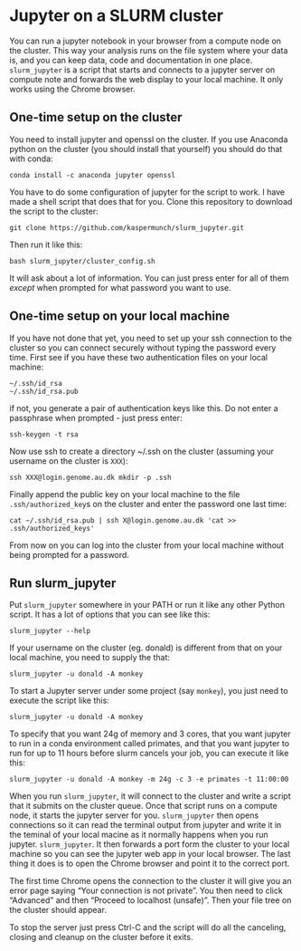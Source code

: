 # Jupyter on a SLURM cluster

You can run a jupyter notebook in your browser from a compute node on the cluster. This way your analysis runs on the file system where your data is, and you can keep data, code and documentation in one place. `slurm_jupyter` is a script that starts and connects to a jupyter server on compute note and forwards the web display to your local machine.  It only works using the Chrome browser.

## One-time setup on the cluster

You need to install jupyter and openssl on the cluster. If you use Anaconda python on the cluster (you should install that yourself) you should do that with conda: 

    conda install -c anaconda jupyter openssl

You have to do some configuration of jupyter for the script to work. I have made a shell script that does that for you. Clone this repository to download the script to the cluster:

    git clone https://github.com/kaspermunch/slurm_jupyter.git

Then run it like this:

    bash slurm_jupyter/cluster_config.sh

It will ask about a lot of information. You can just press enter for all of them *except* when prompted for what password you want to use.

## One-time setup on your local machine

If you have not done that yet, you need to set up your ssh connection to the cluster so you can connect securely without typing the password every time. First see if you have these two authentication files on your local machine:

    ~/.ssh/id_rsa
    ~/.ssh/id_rsa.pub

if not, you generate a pair of authentication keys like this. Do not enter a passphrase when prompted - just press enter:

    ssh-keygen -t rsa

Now use ssh to create a directory ~/.ssh on the cluster (assuming your username on the cluster is `XXX`):

    ssh XXX@login.genome.au.dk mkdir -p .ssh

Finally append the public key on your local machine to the file `.ssh/authorized_key`s on the cluster and enter the password one last time:

    cat ~/.ssh/id_rsa.pub | ssh X@login.genome.au.dk 'cat >> .ssh/authorized_keys'

From now on you can log into the cluster from your local machine without being prompted for a password.

## Run slurm_jupyter

Put `slurm_jupyter` somewhere in your PATH or run it like any other Python script. It has a lot of options that you can see like this:

    slurm_jupyter --help

If your username on the cluster (eg. donald) is different from that on your local machine, you need to supply the that:

    slurm_jupyter -u donald -A monkey

To start a Jupyter server under some project (say `monkey`), you just need to execute the script like this:

    slurm_jupyter -u donald -A monkey

To specify that you want 24g of memory and 3 cores, that you want jupyter to run in a conda environment called primates, and that you want jupyter to run for up to 11 hours before slurm cancels your job, you can execute it like this:

    slurm_jupyter -u donald -A monkey -m 24g -c 3 -e primates -t 11:00:00

When you run `slurm_jupyter`, it will connect to the cluster and write a script that it submits on the cluster queue. Once that script runs on a compute node, it starts the jupyter server for you. `slurm_jupyter` then opens connections so it can read the terminal output from jupyter and write it in the teminal of your local macine as it normally happens when you run jupyter. `slurm_jupyter`. It then forwards a port form the cluster to your local machine so you can see the jupyter web app in your local browser. The last thing it does is to open the Chrome browser and point it to the correct port.

The first time Chrome opens the connection to the cluster it will give you an error page saying “Your connection is not private”. You then need to click “Advanced” and then “Proceed to localhost (unsafe)”.  Then your file tree on the cluster should appear.

To stop the server just press Ctrl-C and the script will do all the canceling, closing and cleanup on the cluster before it exits.